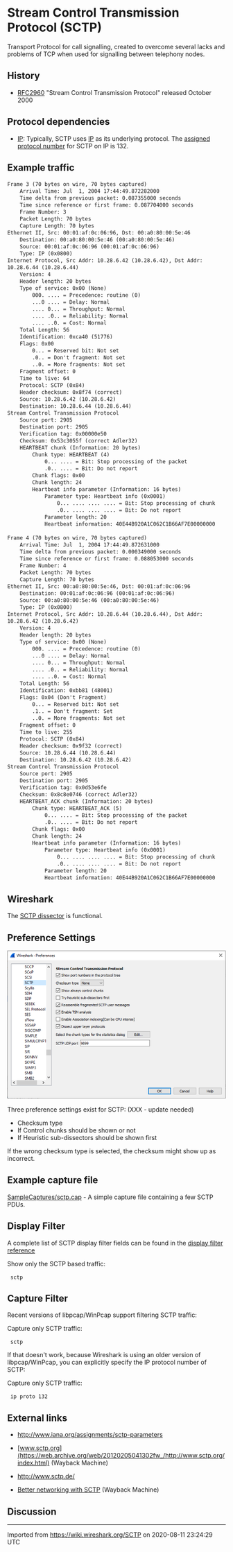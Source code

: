 # Stream Control Transmission Protocol (SCTP)

Transport Protocol for call signalling, created to overcome several lacks and problems of TCP when used for signalling between telephony nodes.

## History

  - [RFC2960](https://tools.ietf.org/html/rfc2960) "Stream Control Transmission Protocol" released October 2000

## Protocol dependencies

  - [IP](/Internet_Protocol): Typically, SCTP uses [IP](/Internet_Protocol) as its underlying protocol. The [assigned protocol number](https://www.iana.org/assignments/protocol-numbers/protocol-numbers.xhtml) for SCTP on IP is 132.

## Example traffic

    Frame 3 (70 bytes on wire, 70 bytes captured)
        Arrival Time: Jul  1, 2004 17:44:49.872282000
        Time delta from previous packet: 0.087355000 seconds
        Time since reference or first frame: 0.087704000 seconds
        Frame Number: 3
        Packet Length: 70 bytes
        Capture Length: 70 bytes
    Ethernet II, Src: 00:01:af:0c:06:96, Dst: 00:a0:80:00:5e:46
        Destination: 00:a0:80:00:5e:46 (00:a0:80:00:5e:46)
        Source: 00:01:af:0c:06:96 (00:01:af:0c:06:96)
        Type: IP (0x0800)
    Internet Protocol, Src Addr: 10.28.6.42 (10.28.6.42), Dst Addr: 10.28.6.44 (10.28.6.44)
        Version: 4
        Header length: 20 bytes
        Type of service: 0x00 (None)
            000. .... = Precedence: routine (0)
            ...0 .... = Delay: Normal
            .... 0... = Throughput: Normal
            .... .0.. = Reliability: Normal
            .... ..0. = Cost: Normal
        Total Length: 56
        Identification: 0xca40 (51776)
        Flags: 0x00
            0... = Reserved bit: Not set
            .0.. = Don't fragment: Not set
            ..0. = More fragments: Not set
        Fragment offset: 0
        Time to live: 64
        Protocol: SCTP (0x84)
        Header checksum: 0x8f74 (correct)
        Source: 10.28.6.42 (10.28.6.42)
        Destination: 10.28.6.44 (10.28.6.44)
    Stream Control Transmission Protocol
        Source port: 2905
        Destination port: 2905
        Verification tag: 0x00000e50
        Checksum: 0x53c3055f (correct Adler32)
        HEARTBEAT chunk (Information: 20 bytes)
            Chunk type: HEARTBEAT (4)
                0... .... = Bit: Stop processing of the packet
                .0.. .... = Bit: Do not report
            Chunk flags: 0x00
            Chunk length: 24
            Heartbeat info parameter (Information: 16 bytes)
                Parameter type: Heartbeat info (0x0001)
                    0... .... .... .... = Bit: Stop processing of chunk
                    .0.. .... .... .... = Bit: Do not report
                Parameter length: 20
                Heartbeat information: 40E44B920A1C062C1B66AF7E00000000
    
    Frame 4 (70 bytes on wire, 70 bytes captured)
        Arrival Time: Jul  1, 2004 17:44:49.872631000
        Time delta from previous packet: 0.000349000 seconds
        Time since reference or first frame: 0.088053000 seconds
        Frame Number: 4
        Packet Length: 70 bytes
        Capture Length: 70 bytes
    Ethernet II, Src: 00:a0:80:00:5e:46, Dst: 00:01:af:0c:06:96
        Destination: 00:01:af:0c:06:96 (00:01:af:0c:06:96)
        Source: 00:a0:80:00:5e:46 (00:a0:80:00:5e:46)
        Type: IP (0x0800)
    Internet Protocol, Src Addr: 10.28.6.44 (10.28.6.44), Dst Addr: 10.28.6.42 (10.28.6.42)
        Version: 4
        Header length: 20 bytes
        Type of service: 0x00 (None)
            000. .... = Precedence: routine (0)
            ...0 .... = Delay: Normal
            .... 0... = Throughput: Normal
            .... .0.. = Reliability: Normal
            .... ..0. = Cost: Normal
        Total Length: 56
        Identification: 0xbb81 (48001)
        Flags: 0x04 (Don't Fragment)
            0... = Reserved bit: Not set
            .1.. = Don't fragment: Set
            ..0. = More fragments: Not set
        Fragment offset: 0
        Time to live: 255
        Protocol: SCTP (0x84)
        Header checksum: 0x9f32 (correct)
        Source: 10.28.6.44 (10.28.6.44)
        Destination: 10.28.6.42 (10.28.6.42)
    Stream Control Transmission Protocol
        Source port: 2905
        Destination port: 2905
        Verification tag: 0x0d53e6fe
        Checksum: 0x8c8e0746 (correct Adler32)
        HEARTBEAT_ACK chunk (Information: 20 bytes)
            Chunk type: HEARTBEAT_ACK (5)
                0... .... = Bit: Stop processing of the packet
                .0.. .... = Bit: Do not report
            Chunk flags: 0x00
            Chunk length: 24
            Heartbeat info parameter (Information: 16 bytes)
                Parameter type: Heartbeat info (0x0001)
                    0... .... .... .... = Bit: Stop processing of chunk
                    .0.. .... .... .... = Bit: Do not report
                Parameter length: 20
                Heartbeat information: 40E44B920A1C062C1B66AF7E00000000

## Wireshark

The [SCTP dissector](https://gitlab.com/wireshark/wireshark/-/blob/master/epan/dissectors/packet-sctp.c) is functional.

## Preference Settings
![201115_SCTP_prefs](uploads/dbcff84d4e3ffcbcbf89fa99de4a87c0/201115_SCTP_prefs.png)  

Three preference settings exist for SCTP:  (XXX - update needed)

  - Checksum type
  - If Control chunks should be shown or not
  - If Heuristic sub-dissectors should be shown first

If the wrong checksum type is selected, the checksum might show up as incorrect.

## Example capture file

[SampleCaptures/sctp.cap](uploads/__moin_import__/attachments/SampleCaptures/sctp.cap) - A simple capture file containing a few SCTP PDUs.

## Display Filter

A complete list of SCTP display filter fields can be found in the [display filter reference](http://www.wireshark.org/docs/dfref/s/sctp.html)

Show only the SCTP based traffic:

``` 
 sctp 
```

## Capture Filter

Recent versions of libpcap/WinPcap support filtering SCTP traffic:

Capture only SCTP traffic:

``` 
 sctp 
```

If that doesn't work, because Wireshark is using an older version of libpcap/WinPcap, you can explicitly specify the IP protocol number of SCTP:

Capture only SCTP traffic:

``` 
 ip proto 132 
```

## External links

  - <http://www.iana.org/assignments/sctp-parameters>

  - [www.sctp.org](https://web.archive.org/web/20120205041302fw_/http://www.sctp.org/index.html) (Wayback Machine)

  - <http://www.sctp.de/>

  - [Better networking with SCTP](https://web.archive.org/web/20061231013052/http://www-128.ibm.com/developerworks/linux/library/l-sctp/?ca=dgr-lnxw07SCTP) (Wayback Machine)

## Discussion

---

Imported from https://wiki.wireshark.org/SCTP on 2020-08-11 23:24:29 UTC
